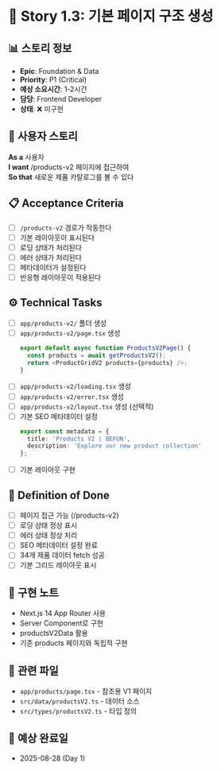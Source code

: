 # 📝 Story 1.3: 기본 페이지 구조 생성

## 📊 스토리 정보
- **Epic**: Foundation & Data
- **Priority**: P1 (Critical)
- **예상 소요시간**: 1-2시간
- **담당**: Frontend Developer
- **상태**: ❌ 미구현

## 🎯 사용자 스토리
**As a** 사용자  
**I want** /products-v2 페이지에 접근하여  
**So that** 새로운 제품 카탈로그를 볼 수 있다

## 📋 Acceptance Criteria
- [ ] `/products-v2` 경로가 작동한다
- [ ] 기본 레이아웃이 표시된다
- [ ] 로딩 상태가 처리된다
- [ ] 에러 상태가 처리된다
- [ ] 메타데이터가 설정된다
- [ ] 반응형 레이아웃이 적용된다

## ⚙️ Technical Tasks
- [ ] `app/products-v2/` 폴더 생성
- [ ] `app/products-v2/page.tsx` 생성
  ```typescript
  export default async function ProductsV2Page() {
    const products = await getProductsV2();
    return <ProductGridV2 products={products} />;
  }
  ```
- [ ] `app/products-v2/loading.tsx` 생성
- [ ] `app/products-v2/error.tsx` 생성
- [ ] `app/products-v2/layout.tsx` 생성 (선택적)
- [ ] 기본 SEO 메타데이터 설정
  ```typescript
  export const metadata = {
    title: 'Products V2 | BEFUN',
    description: 'Explore our new product collection'
  };
  ```
- [ ] 기본 레이아웃 구현

## 🎯 Definition of Done
- [ ] 페이지 접근 가능 (/products-v2)
- [ ] 로딩 상태 정상 표시
- [ ] 에러 상태 정상 처리
- [ ] SEO 메타데이터 설정 완료
- [ ] 34개 제품 데이터 fetch 성공
- [ ] 기본 그리드 레이아웃 표시

## 📝 구현 노트
- Next.js 14 App Router 사용
- Server Component로 구현
- productsV2Data 활용
- 기존 products 페이지와 독립적 구현

## 🔗 관련 파일
- `app/products/page.tsx` - 참조용 V1 페이지
- `src/data/productsV2.ts` - 데이터 소스
- `src/types/productsV2.ts` - 타입 정의

## 📅 예상 완료일
- 2025-08-28 (Day 1)